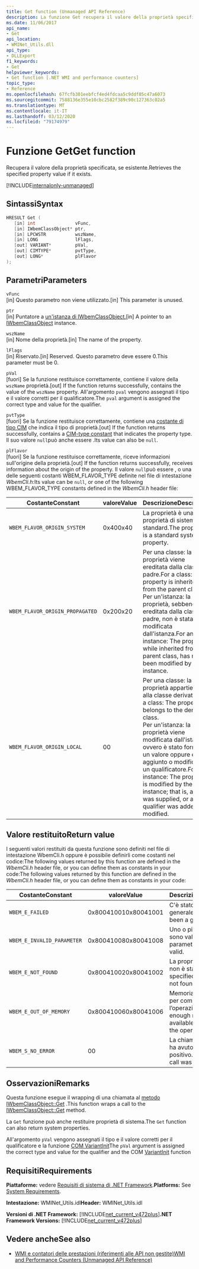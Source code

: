 ```yaml
---
title: Get function (Unmanaged API Reference)
description: La funzione Get recupera il valore della proprietà specificato.
ms.date: 11/06/2017
api_name:
- Get
api_location:
- WMINet_Utils.dll
api_type:
- DLLExport
f1_keywords:
- Get
helpviewer_keywords:
- Get function [.NET WMI and performance counters]
topic_type:
- Reference
ms.openlocfilehash: 67fcfb301eebfcf4ed4fdcaa5c9ddf85c47a6073
ms.sourcegitcommit: 7588136e355e10cbc2582f389c90c127363c02a5
ms.translationtype: MT
ms.contentlocale: it-IT
ms.lasthandoff: 03/12/2020
ms.locfileid: "79174979"
---
```

# <a name="get-function"></a><span data-ttu-id="2e990-103">Funzione Get</span><span class="sxs-lookup"><span data-stu-id="2e990-103">Get function</span></span>

<span data-ttu-id="2e990-104">Recupera il valore della proprietà specificata, se esistente.</span><span class="sxs-lookup"><span data-stu-id="2e990-104">Retrieves the specified property value if it exists.</span></span>

[!INCLUDE[internalonly-unmanaged](../../../../includes/internalonly-unmanaged.md)]

## <a name="syntax"></a><span data-ttu-id="2e990-105">Sintassi</span><span class="sxs-lookup"><span data-stu-id="2e990-105">Syntax</span></span>

```cpp
HRESULT Get (
   [in] int               vFunc,
   [in] IWbemClassObject* ptr,
   [in] LPCWSTR           wszName,
   [in] LONG              lFlags,
   [out] VARIANT*         pVal,
   [out] CIMTYPE*         pvtType,
   [out] LONG*            plFlavor
);
```

## <a name="parameters"></a><span data-ttu-id="2e990-106">Parametri</span><span class="sxs-lookup"><span data-stu-id="2e990-106">Parameters</span></span>

`vFunc`\
<span data-ttu-id="2e990-107">[in] Questo parametro non viene utilizzato.</span><span class="sxs-lookup"><span data-stu-id="2e990-107">[in] This parameter is unused.</span></span>

`ptr`\
<span data-ttu-id="2e990-108">[in] Puntatore a [un'istanza di IWbemClassObject.](/windows/desktop/api/wbemcli/nn-wbemcli-iwbemclassobject)</span><span class="sxs-lookup"><span data-stu-id="2e990-108">[in] A pointer to an [IWbemClassObject](/windows/desktop/api/wbemcli/nn-wbemcli-iwbemclassobject) instance.</span></span>

`wszName`\
<span data-ttu-id="2e990-109">[in] Nome della proprietà.</span><span class="sxs-lookup"><span data-stu-id="2e990-109">[in] The name of the property.</span></span>

`lFlags`\
<span data-ttu-id="2e990-110">[in] Riservato.</span><span class="sxs-lookup"><span data-stu-id="2e990-110">[in] Reserved.</span></span> <span data-ttu-id="2e990-111">Questo parametro deve essere 0.</span><span class="sxs-lookup"><span data-stu-id="2e990-111">This parameter must be 0.</span></span>

`pVal`\
<span data-ttu-id="2e990-112">[fuori] Se la funzione restituisce correttamente, contiene il valore della `wszName` proprietà.</span><span class="sxs-lookup"><span data-stu-id="2e990-112">[out] If the function returns successfully, contains the value of the `wszName` property.</span></span> <span data-ttu-id="2e990-113">All'argomento `pval` vengono assegnati il tipo e il valore corretti per il qualificatore.</span><span class="sxs-lookup"><span data-stu-id="2e990-113">The `pval` argument is assigned the correct type and value for the qualifier.</span></span>

`pvtType`\
<span data-ttu-id="2e990-114">[fuori] Se la funzione restituisce correttamente, contiene una [costante di tipo CIM](/windows/win32/api/wbemcli/ne-wbemcli-cimtype_enumeration) che indica il tipo di proprietà.</span><span class="sxs-lookup"><span data-stu-id="2e990-114">[out] If the function returns successfully, contains a [CIM-type constant](/windows/win32/api/wbemcli/ne-wbemcli-cimtype_enumeration) that indicates the property type.</span></span> <span data-ttu-id="2e990-115">Il suo valore `null`può anche essere .</span><span class="sxs-lookup"><span data-stu-id="2e990-115">Its value can also be `null`.</span></span>

`plFlavor`\
<span data-ttu-id="2e990-116">[fuori] Se la funzione restituisce correttamente, riceve informazioni sull'origine della proprietà.</span><span class="sxs-lookup"><span data-stu-id="2e990-116">[out] If the function returns successfully, receives information about the origin of the property.</span></span> <span data-ttu-id="2e990-117">Il valore `null`può essere , o una delle seguenti costanti WBEM_FLAVOR_TYPE definite nel file di intestazione *WbemCli.h:*</span><span class="sxs-lookup"><span data-stu-id="2e990-117">Its value can be `null`, or one of the following WBEM_FLAVOR_TYPE constants defined in the *WbemCli.h* header file:</span></span>

|<span data-ttu-id="2e990-118">Costante</span><span class="sxs-lookup"><span data-stu-id="2e990-118">Constant</span></span>  |<span data-ttu-id="2e990-119">valore</span><span class="sxs-lookup"><span data-stu-id="2e990-119">Value</span></span>  |<span data-ttu-id="2e990-120">Descrizione</span><span class="sxs-lookup"><span data-stu-id="2e990-120">Description</span></span>  |
|---------|---------|---------|
| `WBEM_FLAVOR_ORIGIN_SYSTEM` | <span data-ttu-id="2e990-121">0x40</span><span class="sxs-lookup"><span data-stu-id="2e990-121">0x40</span></span> | <span data-ttu-id="2e990-122">La proprietà è una proprietà di sistema standard.</span><span class="sxs-lookup"><span data-stu-id="2e990-122">The property is a standard system property.</span></span> |
| `WBEM_FLAVOR_ORIGIN_PROPAGATED` | <span data-ttu-id="2e990-123">0x20</span><span class="sxs-lookup"><span data-stu-id="2e990-123">0x20</span></span> | <span data-ttu-id="2e990-124">Per una classe: la proprietà viene ereditata dalla classe padre.</span><span class="sxs-lookup"><span data-stu-id="2e990-124">For a class: The property is inherited from the parent class.</span></span> <br> <span data-ttu-id="2e990-125">Per un'istanza: la proprietà, sebbene ereditata dalla classe padre, non è stata modificata dall'istanza.</span><span class="sxs-lookup"><span data-stu-id="2e990-125">For an instance: The property, while inherited from the parent class, has not been modified by the instance.</span></span>  |
| `WBEM_FLAVOR_ORIGIN_LOCAL` | <span data-ttu-id="2e990-126">0</span><span class="sxs-lookup"><span data-stu-id="2e990-126">0</span></span> | <span data-ttu-id="2e990-127">Per una classe: la proprietà appartiene alla classe derivata.</span><span class="sxs-lookup"><span data-stu-id="2e990-127">For a class: The property belongs to the derived class.</span></span> <br> <span data-ttu-id="2e990-128">Per un'istanza: la proprietà viene modificata dall'istanza; ovvero è stato fornito un valore oppure è stato aggiunto o modificato un qualificatore.</span><span class="sxs-lookup"><span data-stu-id="2e990-128">For an instance: The property is modified by the instance; that is, a value was supplied, or a qualifier was added or modified.</span></span> |

## <a name="return-value"></a><span data-ttu-id="2e990-129">Valore restituito</span><span class="sxs-lookup"><span data-stu-id="2e990-129">Return value</span></span>

<span data-ttu-id="2e990-130">I seguenti valori restituiti da questa funzione sono definiti nel file di intestazione WbemCli.h oppure è possibile definirli come costanti nel codice:The following values returned by this function are defined in the *WbemCli.h* header file, or you can define them as constants in your code:</span><span class="sxs-lookup"><span data-stu-id="2e990-130">The following values returned by this function are defined in the *WbemCli.h* header file, or you can define them as constants in your code:</span></span>

|<span data-ttu-id="2e990-131">Costante</span><span class="sxs-lookup"><span data-stu-id="2e990-131">Constant</span></span>  |<span data-ttu-id="2e990-132">valore</span><span class="sxs-lookup"><span data-stu-id="2e990-132">Value</span></span>  |<span data-ttu-id="2e990-133">Descrizione</span><span class="sxs-lookup"><span data-stu-id="2e990-133">Description</span></span>  |
|---------|---------|---------|
|`WBEM_E_FAILED` | <span data-ttu-id="2e990-134">0x80041001</span><span class="sxs-lookup"><span data-stu-id="2e990-134">0x80041001</span></span> | <span data-ttu-id="2e990-135">C'è stato un fallimento generale.</span><span class="sxs-lookup"><span data-stu-id="2e990-135">There has been a general failure.</span></span> |
|`WBEM_E_INVALID_PARAMETER` | <span data-ttu-id="2e990-136">0x80041008</span><span class="sxs-lookup"><span data-stu-id="2e990-136">0x80041008</span></span> | <span data-ttu-id="2e990-137">Uno o più parametri non sono validi.</span><span class="sxs-lookup"><span data-stu-id="2e990-137">One or more parameters are not valid.</span></span> |
|`WBEM_E_NOT_FOUND` | <span data-ttu-id="2e990-138">0x80041002</span><span class="sxs-lookup"><span data-stu-id="2e990-138">0x80041002</span></span> | <span data-ttu-id="2e990-139">La proprietà specificata non è stata trovata.</span><span class="sxs-lookup"><span data-stu-id="2e990-139">The specified property was not found.</span></span> |
|`WBEM_E_OUT_OF_MEMORY` | <span data-ttu-id="2e990-140">0x80041006</span><span class="sxs-lookup"><span data-stu-id="2e990-140">0x80041006</span></span> | <span data-ttu-id="2e990-141">Memoria insufficiente per completare l’operazione.</span><span class="sxs-lookup"><span data-stu-id="2e990-141">Not enough memory is available to complete the operation.</span></span> |
|`WBEM_S_NO_ERROR` | <span data-ttu-id="2e990-142">0</span><span class="sxs-lookup"><span data-stu-id="2e990-142">0</span></span> | <span data-ttu-id="2e990-143">La chiamata di funzione ha avuto esito positivo.</span><span class="sxs-lookup"><span data-stu-id="2e990-143">The function call was successful.</span></span>  |

## <a name="remarks"></a><span data-ttu-id="2e990-144">Osservazioni</span><span class="sxs-lookup"><span data-stu-id="2e990-144">Remarks</span></span>

<span data-ttu-id="2e990-145">Questa funzione esegue il wrapping di una chiamata al [metodo IWbemClassObject::Get](/windows/desktop/api/wbemcli/nf-wbemcli-iwbemclassobject-get) .</span><span class="sxs-lookup"><span data-stu-id="2e990-145">This function wraps a call to the [IWbemClassObject::Get](/windows/desktop/api/wbemcli/nf-wbemcli-iwbemclassobject-get) method.</span></span>

<span data-ttu-id="2e990-146">La `Get` funzione può anche restituire proprietà di sistema.</span><span class="sxs-lookup"><span data-stu-id="2e990-146">The `Get` function can also return system properties.</span></span>

<span data-ttu-id="2e990-147">All'argomento `pVal` vengono assegnati il tipo e il valore corretti per il qualificatore e la funzione [COM VariantInit](https://docs.microsoft.com/previous-versions/windows/desktop/api/oleauto/nf-oleauto-variantinit)</span><span class="sxs-lookup"><span data-stu-id="2e990-147">The `pVal` argument is assigned the correct type and value for the qualifier and the COM [VariantInit](https://docs.microsoft.com/previous-versions/windows/desktop/api/oleauto/nf-oleauto-variantinit) function</span></span>

## <a name="requirements"></a><span data-ttu-id="2e990-148">Requisiti</span><span class="sxs-lookup"><span data-stu-id="2e990-148">Requirements</span></span>

 <span data-ttu-id="2e990-149">**Piattaforme:** vedere [Requisiti di sistema di .NET Framework](../../get-started/system-requirements.md).</span><span class="sxs-lookup"><span data-stu-id="2e990-149">**Platforms:** See [System Requirements](../../get-started/system-requirements.md).</span></span>

 <span data-ttu-id="2e990-150">**Intestazione:** WMINet_Utils.idl</span><span class="sxs-lookup"><span data-stu-id="2e990-150">**Header:** WMINet_Utils.idl</span></span>

 <span data-ttu-id="2e990-151">**Versioni di .NET Framework:** [!INCLUDE[net_current_v472plus](../../../../includes/net-current-v472plus.md)]</span><span class="sxs-lookup"><span data-stu-id="2e990-151">**.NET Framework Versions:** [!INCLUDE[net_current_v472plus](../../../../includes/net-current-v472plus.md)]</span></span>

## <a name="see-also"></a><span data-ttu-id="2e990-152">Vedere anche</span><span class="sxs-lookup"><span data-stu-id="2e990-152">See also</span></span>

- [<span data-ttu-id="2e990-153">WMI e contatori delle prestazioni (riferimenti alle API non gestite)</span><span class="sxs-lookup"><span data-stu-id="2e990-153">WMI and Performance Counters (Unmanaged API Reference)</span></span>](index.md)
